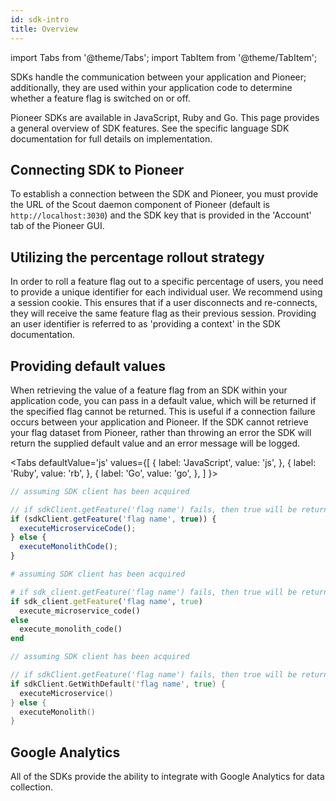 ```yaml
---
id: sdk-intro
title: Overview
---
```

import Tabs from '@theme/Tabs';
import TabItem from '@theme/TabItem';

SDKs handle the communication between your application and Pioneer; additionally, they are used within your application code to determine whether a feature flag is switched on or off. 

Pioneer SDKs are available in JavaScript, Ruby and Go. This page provides a general overview of SDK features. See the specific language SDK documentation for full details on implementation. 

## Connecting SDK to Pioneer
To establish a connection between the SDK and Pioneer, you must provide the URL of the Scout daemon component of Pioneer (default is `http://localhost:3030`) and the SDK key that is provided in the 'Account' tab of the Pioneer GUI.

## Utilizing the percentage rollout strategy
In order to roll a feature flag out to a specific percentage of users, you need to provide a unique identifier for each individual user. We recommend using a session cookie. This ensures that if a user disconnects and re-connects, they will receive the same feature flag as their previous session. Providing an user identifier is referred to as 'providing a context' in the SDK documentation. 

## Providing default values
When retrieving the value of a feature flag from an SDK within your application code, you can pass in a default value, which will be returned if the specified flag cannot be returned. This is useful if a connection failure occurs between your application and Pioneer. If the SDK cannot retrieve your flag dataset from Pioneer, rather than throwing an error the SDK will return the supplied default value and an error message will be logged. 

<Tabs
  defaultValue='js'
  values={[
    { label: 'JavaScript', value: 'js', },
    { label: 'Ruby', value: 'rb', },
    { label: 'Go', value: 'go', },
  ]
}>
<TabItem value="js">

```js title="/your/application/app.js"
// assuming SDK client has been acquired

// if sdkClient.getFeature('flag name') fails, then true will be returned
if (sdkClient.getFeature('flag name', true)) {
  executeMicroserviceCode();
} else {
  executeMonolithCode();
}
```
</TabItem>

<TabItem value="rb">

```rb title="/your/application/app.rb"
# assuming SDK client has been acquired

# if sdk_client.getFeature('flag name') fails, then true will be returned 
if sdk_client.getFeature('flag name', true)
  execute_microservice_code()
else
  execute_monolith_code()
end
```
</TabItem>

<TabItem value="go">

```go title="/your/application/app.go"
// assuming SDK client has been acquired

// if sdkClient.getFeature('flag name') fails, then true will be returned
if sdkClient.GetWithDefault('flag name', true) {
  executeMicroservice()
} else {
  executeMonolith()
}
```
</TabItem>

</Tabs>

## Google Analytics
All of the SDKs provide the ability to integrate with Google Analytics for data collection.